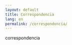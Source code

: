 ```yaml
---
layout: default
title: Correspondencia
lang: en
permalink: /correspondencia/
---
```


correspondencia